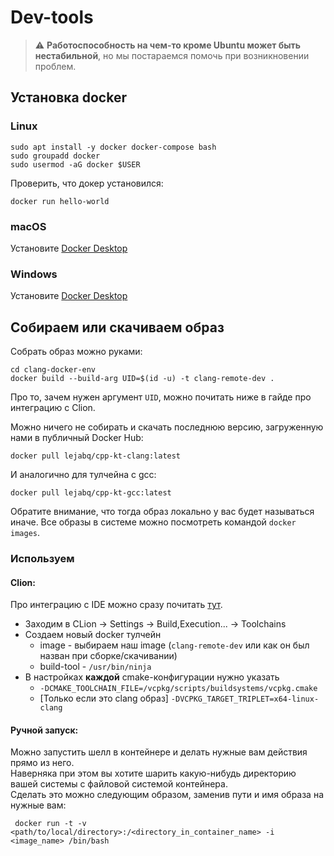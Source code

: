 # Dev-tools
> :warning: **Работоспособность на чем-то кроме Ubuntu может быть нестабильной**, но мы постараемся помочь при возникновении проблем.

## Установка docker
### Linux
```
sudo apt install -y docker docker-compose bash
sudo groupadd docker
sudo usermod -aG docker $USER
```

Проверить, что докер установился:
```
docker run hello-world
```

### macOS
Установите [Docker Desktop](https://www.docker.com/products/docker-desktop/)

### Windows
Установите [Docker Desktop](https://docs.docker.com/desktop/windows/install/)


## Собираем или скачиваем образ

Собрать образ можно руками:
```
cd clang-docker-env
docker build --build-arg UID=$(id -u) -t clang-remote-dev .
```
Про то, зачем нужен аргумент `UID`, можно почитать ниже в гайде про интеграцию с Clion.


Можно ничего не собирать и скачать последнюю версию, загруженную нами в публичный Docker Hub:
```
docker pull lejabq/cpp-kt-clang:latest
```
И аналогично для тулчейна с gcc:
```
docker pull lejabq/cpp-kt-gcc:latest
```
Обратите внимание, что тогда образ локально у вас будет называться иначе. Все образы в системе можно посмотреть командой `docker images`.

### Используем

#### Clion:
Про интеграцию с IDE можно сразу почитать [тут](https://www.jetbrains.com/help/clion/clion-toolchains-in-docker.html#build-and-run).
- Заходим в CLion -> Settings -> Build,Execution... -> Toolchains
- Создаем новый docker тулчейн
  * image - выбираем наш image (`clang-remote-dev` или как он был назван при сборке/скачивании)
  * build-tool - `/usr/bin/ninja`
- В настройках **каждой** cmake-конфигурации нужно указать 
  - `-DCMAKE_TOOLCHAIN_FILE=/vcpkg/scripts/buildsystems/vcpkg.cmake`
  - [Только если это clang образ] `-DVCPKG_TARGET_TRIPLET=x64-linux-clang`

#### Ручной запуск:
Можно запустить шелл в контейнере и делать нужные вам действия прямо из него. \
Наверняка при этом вы хотите шарить какую-нибудь директорию вашей системы с файловой системой контейнера. \
Сделать это можно следующим образом, заменив пути и имя образа на нужные вам:
```
 docker run -t -v <path/to/local/directory>:/<directory_in_container_name> -i <image_name> /bin/bash
```
